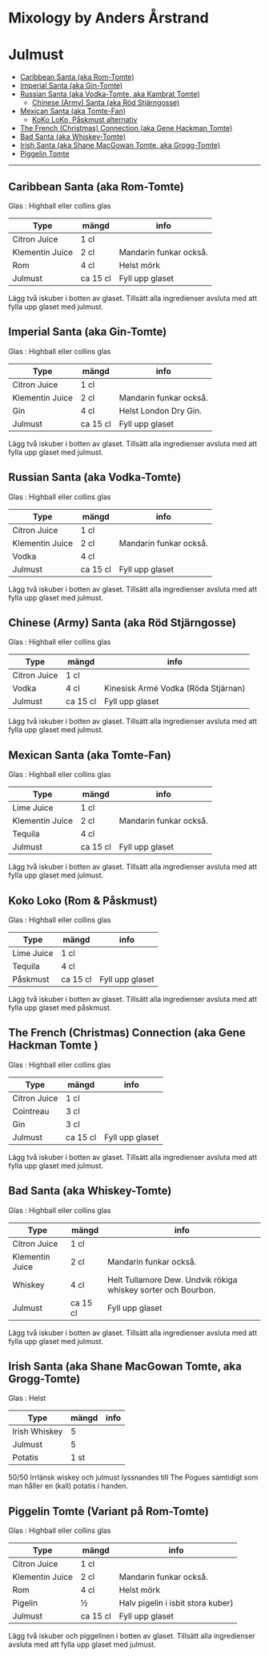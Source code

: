 # Mixology by Anders Årstrand



# Julmust

* [Caribbean Santa (aka Rom-Tomte) ](#rom)
* [Imperial Santa (aka Gin-Tomte) ](#gin)
* [Russian Santa (aka Vodka-Tomte, aka Kambrat Tomte)](#vodka)
  * [Chinese (Army) Santa (aka Röd Stjärngosse)](#vodka2)
* [Mexican Santa (aka Tomte-Fan)](#tequila)
  * [KoKo LoKo, Påskmust alternativ](#tequila2)
* [The French (Christmas) Connection  (aka Gene Hackman Tomte)](#cointreau)
* [Bad Santa (aka Whiskey-Tomte)](#whiskey)
* [Irish Santa (aka Shane MacGowan Tomte, aka Grogg-Tomte)](#nej)
* [Piggelin Tomte](#piggelin)

---

<a name="rom"></a>
## Caribbean Santa (aka Rom-Tomte)
Glas : Highball eller collins glas

|Type|mängd|info|
|----|-----|----|
|Citron Juice|1 cl||
|Klementin Juice|2 cl|Mandarin funkar också.|
|Rom|4 cl|Helst mörk|
|Julmust|ca 15 cl| Fyll upp glaset|

Lägg två iskuber i botten av glaset. Tillsätt alla ingredienser avsluta med att fylla upp glaset med julmust. 


<a name="gin"></a>
## Imperial Santa (aka Gin-Tomte)
Glas : Highball eller collins glas

|Type|mängd|info|
|----|-----|----|
|Citron Juice|1 cl||
|Klementin Juice|2 cl|Mandarin funkar också.|
|Gin|4 cl|Helst London Dry Gin.|
|Julmust|ca 15 cl| Fyll upp glaset|

Lägg två iskuber i botten av glaset. Tillsätt alla ingredienser avsluta med att fylla upp glaset med julmust. 


<a name="vodka"></a>
## Russian Santa (aka Vodka-Tomte)
Glas : Highball eller collins glas

|Type|mängd|info|
|----|-----|----|
|Citron Juice|1 cl||
|Klementin Juice|2 cl|Mandarin funkar också.|
|Vodka|4 cl||
|Julmust|ca 15 cl| Fyll upp glaset|

Lägg två iskuber i botten av glaset. Tillsätt alla ingredienser avsluta med att fylla upp glaset med julmust. 


<a name="vodka2"></a>
## Chinese (Army) Santa (aka Röd Stjärngosse)
Glas : Highball eller collins glas

|Type|mängd|info|
|----|-----|----|
|Citron Juice|1 cl||
|Vodka|4 cl|Kinesisk Armé Vodka (Röda Stjärnan)|
|Julmust|ca 15 cl| Fyll upp glaset|

Lägg två iskuber i botten av glaset. Tillsätt alla ingredienser avsluta med att fylla upp glaset med julmust.


<a name="tequila"></a>
## Mexican Santa (aka Tomte-Fan)
Glas : Highball eller collins glas

|Type|mängd|info|
|----|-----|----|
|Lime Juice|1 cl||
|Klementin Juice|2 cl|Mandarin funkar också.|
|Tequila|4 cl||
|Julmust|ca 15 cl| Fyll upp glaset|

Lägg två iskuber i botten av glaset. Tillsätt alla ingredienser avsluta med att fylla upp glaset med julmust. 


<a name="tequila2"></a>
## Koko Loko (Rom & Påskmust)
Glas : Highball eller collins glas

|Type|mängd|info|
|----|-----|----|
|Lime Juice|1 cl||
|Tequila|4 cl||
|Påskmust|ca 15 cl| Fyll upp glaset|

Lägg två iskuber i botten av glaset. Tillsätt alla ingredienser avsluta med att fylla upp glaset med påskmust. 


<a name="cointreau"></a>
## The French (Christmas) Connection  (aka Gene Hackman Tomte )
Glas : Highball eller collins glas

|Type|mängd|info|
|----|-----|----|
|Citron Juice|1 cl||
|Cointreau|3 cl||
|Gin|3 cl||
|Julmust|ca 15 cl| Fyll upp glaset|

Lägg två iskuber i botten av glaset. Tillsätt alla ingredienser avsluta med att fylla upp glaset med julmust. 


<a name="whiskey"></a>
## Bad Santa (aka Whiskey-Tomte)
Glas : Highball eller collins glas

|Type|mängd|info|
|----|-----|----|
|Citron Juice|1 cl||
|Klementin Juice|2 cl|Mandarin funkar också.|
|Whiskey|4 cl|Helt Tullamore Dew. Undvik rökiga whiskey sorter och Bourbon.|
|Julmust|ca 15 cl| Fyll upp glaset|

Lägg två iskuber i botten av glaset. Tillsätt alla ingredienser avsluta med att fylla upp glaset med julmust. 


<a name="nej"></a>
## Irish Santa (aka Shane MacGowan Tomte, aka Grogg-Tomte)
Glas : Helst

|Type|mängd|info|
|----|-----|----|
|Irish Whiskey|5||
|Julmust|5||
|Potatis|1 st||

50/50 Irrlänsk wiskey och julmust lyssnandes till The Pogues samtidigt som man håller en (kall) potatis i handen.

<a name="piggelin"></a>
## Piggelin Tomte (Variant på Rom-Tomte)
Glas : Highball eller collins glas

|Type|mängd|info|
|----|-----|----|
|Citron Juice|1 cl||
|Klementin Juice|2 cl|Mandarin funkar också.|
|Rom|4 cl|Helst mörk|
|Pigelin|½|Halv pigelin i isbit stora kuber)
|Julmust|ca 15 cl| Fyll upp glaset|

Lägg två iskuber och piggelinen i botten av glaset. Tillsätt alla ingredienser avsluta med att fylla upp glaset med julmust. 